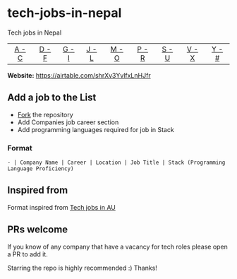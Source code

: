 # tech-jobs-in-nepal
Tech jobs in Nepal

|                 |                 |                 |                 |                 |                 |                 |                 |                 |
| :-------------: | :-------------: | :-------------: | :-------------: | :-------------: | :-------------: | :-------------: | :-------------: | :-------------: |
| [A - C](#a---c) | [D - F](#d---f) | [G - I](#g---i) | [J - L](#j---l) | [M - O](#m---o) | [P - R](#p---r) | [S - U](#s---u) | [V - X](#v---x) | [Y - \#](#y---) |

**Website:** https://airtable.com/shrXv3YvlfxLnHJfr

## Add a job to the List

- [Fork](https://github.com/milanshresta/tech-jobs-in-nepal.git) the repository
- Add Companies job career section
- Add programming languages required for job in Stack


### Format

```
- | Company Name | Career | Location | Job Title | Stack (Programming Language Proficiency)
```

## Inspired from

Format inspired from [Tech jobs in AU](https://github.com/geshan/au-companies-providing-work-visa-sponsorship)

## PRs welcome

If you know of any company that have a vacancy for tech roles please open a PR to add it. 

Starring the repo is highly recommended :) Thanks!
